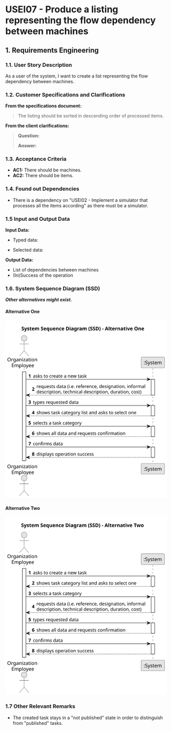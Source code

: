 # USEI07 - Produce a listing representing the flow dependency between machines


## 1. Requirements Engineering

### 1.1. User Story Description

As a user of the system, I want to create a list representing the flow dependency between machines.

### 1.2. Customer Specifications and Clarifications 

**From the specifications document:**

> The listing should be sorted in descending order of processed items.

**From the client clarifications:**

> **Question:** 
>
> **Answer:** 

### 1.3. Acceptance Criteria

* **AC1:** There should be machines.
* **AC2:** There should be items.

### 1.4. Found out Dependencies

* There is a dependency on "USEI02 - Implement a simulator that processes all the items according" as there must be a simulator.

### 1.5 Input and Output Data

**Input Data:**

* Typed data:
	
* Selected data:

**Output Data:**

* List of dependencies between machines
* (In)Success of the operation

### 1.6. System Sequence Diagram (SSD)

**_Other alternatives might exist._**

#### Alternative One

![System Sequence Diagram - Alternative One](svg/us006-system-sequence-diagram-alternative-one.svg)

#### Alternative Two

![System Sequence Diagram - Alternative Two](svg/us006-system-sequence-diagram-alternative-two.svg)

### 1.7 Other Relevant Remarks

* The created task stays in a "not published" state in order to distinguish from "published" tasks.